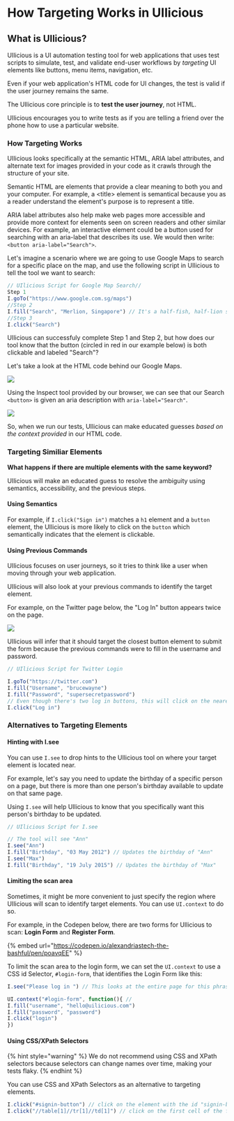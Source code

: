 # How Targeting Works in UIlicious

## What is UIlicious?

UIlicious is a UI automation testing tool for web applications that uses test scripts to simulate, test, and validate end-user workflows by _targeting_ UI elements like buttons, menu items, navigation, etc.

Even if your web application's HTML code for UI changes, the test is valid if the user journey remains the same.

The UIlicious core principle is to **test the user journey**, not HTML.

UIlicious encourages you to write tests as if you are telling a friend over the phone how to use a particular website.

### How Targeting Works

UIlicious looks specifically at the semantic HTML, ARIA label attributes, and alternate text for images provided in your code as it crawls through the structure of your site.

Semantic HTML are elements that provide a clear meaning to both you and your computer. For example, a \<title> element is semantical because you as a reader understand the element's purpose is to represent a title.

ARIA label attributes also help make web pages more accessible and provide more context for elements seen on screen readers and other similar devices. For example, an interactive element could be a button used for searching with an aria-label that describes its use. We would then write: `<button aria-label="Search">`.

Let's imagine a scenario where we are going to use Google Maps to search for a specific place on the map, and use the following script in UIlicious to tell the tool we want to search:

```javascript
// UIlicious Script for Google Map Search​//
Step 1
I.goTo("https://www.google.com.sg/maps")
//Step 2
I.fill("Search", "Merlion, Singapore") // It's a half-fish, half-lion statue
//Step 3
I.click("Search")
```

UIlicious can successfuly complete Step 1 and Step 2, but how does our tool know that the button (circled in red in our example below) is both clickable and labeled "Search"?

Let's take a look at the HTML code behind our Google Maps.

![](https://res.cloudinary.com/di7y5b6ed/image/upload/v1651536726/ui-licious/ui-licious:%20conceptual%20guide/Screen\_Shot\_2022-05-02\_at\_7.10.42\_PM\_dy05mu.png)

Using the Inspect tool provided by our browser, we can see that our Search `<button>` is given an aria description with `aria-label="Search"`.

![](https://res.cloudinary.com/di7y5b6ed/image/upload/v1651537699/ui-licious/ui-licious:%20conceptual%20guide/showing-arialabelsearch.gif)

So, when we run our tests, UIlicious can make educated guesses _based on the context provided_ in our HTML code.

### Targeting Similiar Elements

**What happens if there are multiple elements with the same keyword?**

UIlicious will make an educated guess to resolve the ambiguity using semantics, accessibility, and the previous steps.

#### Using Semantics

For example, if `I.click("Sign in")` matches a `h1` element and a `button` element, the UIlicious is more likely to click on the `button` which semantically indicates that the element is clickable.

#### Using Previous Commands

UIlicious focuses on user journeys, so it tries to think like a user when moving through your web application.

UIlicious will also look at your previous commands to identify the target element.

For example, on the Twitter page below, the "Log In" button appears twice on the page.

![](https://res.cloudinary.com/di7y5b6ed/image/upload/v1651596744/ui-licious/ui-licious:%20conceptual%20guide/conceptual-guide-1.png)

UIlicious will infer that it should target the closest button element to submit the form because the previous commands were to fill in the username and password.

```javascript
// UIlicious Script for Twitter Login

​I.goTo("https://twitter.com")
I.fill("Username", "brucewayne")
I.fill("Password", "supersecretpassword")​
// Even though there's two log in buttons, this will click on the nearest button to the "username" and "password" fields.
I.click("Log in")

```

### Alternatives to Targeting Elements

#### Hinting with I.see

You can use `I.see` to drop hints to the UIlicious tool on where your target element is located near.

For example, let's say you need to update the birthday of a specific person on a page, but there is more than one person's birthday available to update on that same page.

Using `I.see` will help UIlicious to know that you specifically want this person's birthday to be updated.

```javascript
// UIlicious Script for I.see ​

// The tool will see "Ann"
I.see("Ann")
I.fill("Birthday", "03 May 2012") // Updates the birthday of "Ann"​
I.see("Max")
I.fill("Birthday", "19 July 2015") // Updates the birthday of "Max"

```

#### Limiting the scan area

Sometimes, it might be more convenient to just specify the region where UIlicious will scan to identify target elements. You can use `UI.context` to do so.

For example, in the Codepen below, there are two forms for UIlicious to scan: **Login Form** and **Register Form**.​​

{% embed url="https://codepen.io/alexandriastech-the-bashful/pen/poavqEE" %}

To limit the scan area to the login form, we can set the `UI.context` to use a CSS id Selector, `#login-form`, that identifies the Login Form like this:

```javascript
I.see("Please log in ") // This looks at the entire page for this phrase.

UI.context("#login-form", function(){ //   
I.fill("username", "hello@uilicious.com")  
I.fill("password", "password")  
I.click("login")
})
```

#### Using CSS/XPath Selectors

{% hint style="warning" %}
We do not recommend using CSS and XPath selectors because selectors can change names over time, making your tests flaky.
{% endhint %}

You can use CSS and XPath Selectors as an alternative to targeting elements.

```javascript
I.click("#signin-button") // click on the element with the id "signin-button"
I.click("//table[1]//tr[1]//td[1]") // click on the first cell of the first row of the first table
```
